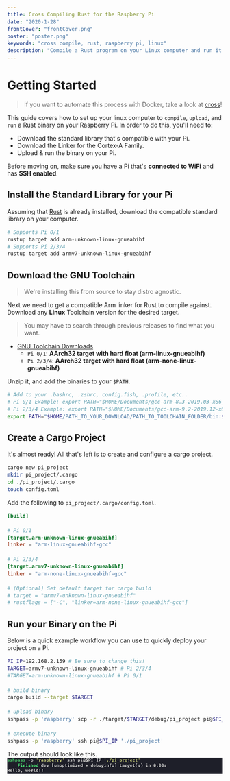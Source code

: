 ```yaml
---
title: Cross Compiling Rust for the Raspberry Pi
date: "2020-1-28"
frontCover: "frontCover.png"
poster: "poster.png"
keywords: "cross compile, rust, raspberry pi, linux"
description: "Compile a Rust program on your Linux computer and run it on the Pi"
---
```


# Getting Started

> If you want to automate this process with Docker, take a look at [cross](https://github.com/rust-embedded/cross)!

This guide covers how to set up your linux computer to `compile`, `upload`, and `run` a Rust binary on your Raspberry Pi. In order to do this, you'll need to:

- Download the standard library that's compatible with your Pi.
- Download the Linker for the Cortex-A Family.
- Upload & run the binary on your Pi.

Before moving on, make sure you have a Pi that's **connected to WiFi** and has **SSH enabled**.

## Install the Standard Library for your Pi

Assuming that [Rust](https://www.rust-lang.org/) is already installed, download the compatible standard library on your computer.

```bash
# Supports Pi 0/1
rustup target add arm-unknown-linux-gnueabihf
# Supports Pi 2/3/4
rustup target add armv7-unknown-linux-gnueabihf
```

## Download the GNU Toolchain

> We're installing this from source to stay distro agnostic.

Next we need to get a compatible Arm linker for Rust to compile against. Download any **Linux** Toolchain version for the desired target.

> You may have to search through previous releases to find what you want.

- [GNU Toolchain Downloads](https://developer.arm.com/tools-and-software/open-source-software/developer-tools/gnu-toolchain/gnu-a/downloads)
  - `Pi 0/1`: **AArch32 target with hard float (arm-linux-gnueabihf)**
  - `Pi 2/3/4`: **AArch32 target with hard float (arm-none-linux-gnueabihf)**

Unzip it, and add the binaries to your `$PATH`.

```bash
# Add to your .bashrc, .zshrc, config.fish, .profile, etc..
# Pi 0/1 Example: export PATH="$HOME/Documents/gcc-arm-8.3-2019.03-x86_64-arm-linux-gnueabihf/bin:$PATH"
# Pi 2/3/4 Example: export PATH="$HOME/Documents/gcc-arm-9.2-2019.12-x86_64-arm-none-linux-gnueabihf/bin:$PATH"
export PATH="$HOME/PATH_TO_YOUR_DOWNLOAD/PATH_TO_TOOLCHAIN_FOLDER/bin:$PATH"
```

## Create a Cargo Project

It's almost ready! All that's left is to create and configure a cargo project.

```bash
cargo new pi_project
mkdir pi_project/.cargo
cd ./pi_project/.cargo
touch config.toml
```

Add the following to `pi_project/.cargo/config.toml`.

```toml
[build]

# Pi 0/1
[target.arm-unknown-linux-gnueabihf]
linker = "arm-linux-gnueabihf-gcc"

# Pi 2/3/4
[target.armv7-unknown-linux-gnueabihf]
linker = "arm-none-linux-gnueabihf-gcc"

# (Optional) Set default target for cargo build
# target = "armv7-unknown-linux-gnueabihf"
# rustflags = ["-C", "linker=arm-none-linux-gnueabihf-gcc"]
```

## Run your Binary on the Pi

Below is a quick example workflow you can use to quickly deploy your project on a Pi.

```bash
PI_IP=192.168.2.159 # Be sure to change this!
TARGET=armv7-unknown-linux-gnueabihf # Pi 2/3/4
#TARGET=arm-unknown-linux-gnueabihf # Pi 0/1

# build binary
cargo build --target $TARGET

# upload binary
sshpass -p 'raspberry' scp -r ./target/$TARGET/debug/pi_project pi@$PI_IP:/home/pi

# execute binary
sshpass -p 'raspberry' ssh pi@$PI_IP './pi_project'
```

The output should look like this.
![example output of the Rust program](/posts/cross-compiling-rust-for-the-raspberry-pi/demo.png)

